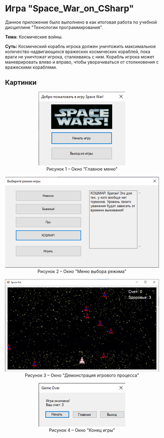 # Игра "Space_War_on_CSharp"

Данное приложение было выполнено в как итоговая работа по учебной дисциплине "Технологии программирования".

**Тема:** Космические войны.

**Суть:** Космический корабль игрока должен уничтожить максимальное количество надвигающихся вражеских космических кораблей, пока враги не уничтожат игрока, сталкиваясь с ним. Корабль игрока может маневрировать влево и вправо, чтобы уворачиваться от столкновения с вражескими кораблями.

## Картинки

<div align="center">
<img src="images/main_menu.png" alt=""/>
</div>

<div align="center">
Рисунок 1 – Окно "Главное меню"
</div>
<br>

<div align="center">
<img src="images/gamemode.png" alt=""/>
</div>

<div align="center">
Рисунок 2 – Окно "Меню выбора режима"
</div>
<br>

<div align="center">
<img src="images/game.png" alt=""/>
</div>

<div align="center">
Рисунок 3 – Окно "Демонстрация игрового процесса"
</div>
<br>

<div align="center">
<img src="images/game_over.png" alt=""/>
</div>

<div align="center">
Рисунок 4 – Окно "Конец игры"
</div>
